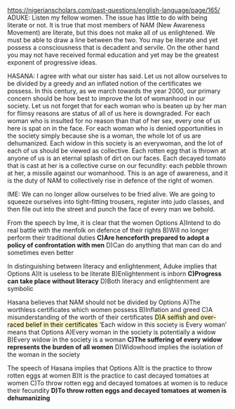 https://nigerianscholars.com/past-questions/english-language/page/165/
ADUKE: Listen my fellow women. The issue has little to do with being literate or not. It is true that most members of NAM (New Awareness Movement) are literate, but this does not make all of us enlightened. We must be able to draw a line between the two. You may be literate and yet possess a consciousness that is decadent and servile. On the other hand you may not have received formal education and yet may be the greatest exponent of progressive ideas.

  HASANA: I agree with what our sister has said. Let us not allow ourselves to be divided by a greedy and an inflated notion of the certificates we possess. In this century, as we march towards the year 2000, our primary concern should be how best to improve the lot of womanhood in our society. Let us not forget that for each woman who is beaten up by her man for flimsy reasons are status of all of us here is downgraded. For each woman who is insulted for no reason than that of her sex, every one of us here is spat on in the face. For each woman who is denied opportunities in the society simply because she is a woman, the whole lot of us are dehumanized. Each widow in this society is an everywoman, and the lot of each of us should be viewed as collective. Each rotten egg that is thrown at anyone of us is an eternal splash of dirt on our faces. Each decayed tomato that is cast at her is a collective curse on our fecundity: each pebble thrown at her, a missile against our womanhood. This is an age of awareness, and it is the duty of NAM to collectively rise in defence of the right of women.

  IME: We can no longer allow ourselves to be fried alive. We are going to squeeze ourselves into tight-fitting trousers, register into judo classes, and then file out into the street and punch the face of every man we behold.

From the speech by Ime, it is clear that the women
Options
A)Intend to do real battle with the menfolk on defence of their rights
B)Will no longer perform their traditional duties
**C)Are henceforth prepared to adopt a policy of confrontation with men**
D)Can do anything that man can do and sometimes even better

In distinguishing between literacy and enlightenment, Aduke implies that
Options
A)It is useless to be literate
B)Enlightenment is inborn
**C)Progress can take place without literacy**
D)Both literacy and enlightenment are symbolic

Hasana believes that NAM should not be divided by
Options
A)The worthless certificates which women possess
B)Inflation and greed
C)A misunderstanding of the worth of their certificates
<mark style="background: #FFF3A3A6;">D)A selfish and over-raced belief in their certificates
</mark>
‘Each widow in this society is Every woman’ means that
Options
A)Every woman in the society is potentially a widow
B)Every widow in the society is a woman
**C)The suffering of every widow represents the burden of all women**
D)Widowhood implies the isolation of the woman in the society

The speech of Hasana implies that
Options
A)It is the practice to throw rotten eggs at women
B)It is the practice to cast decayed tomatoes at women
C)To throw rotten egg and decayed tomatoes at women is to reduce their fecundity
**D)To throw rotten eggs and decayed tomatoes at women is dehumanizing**